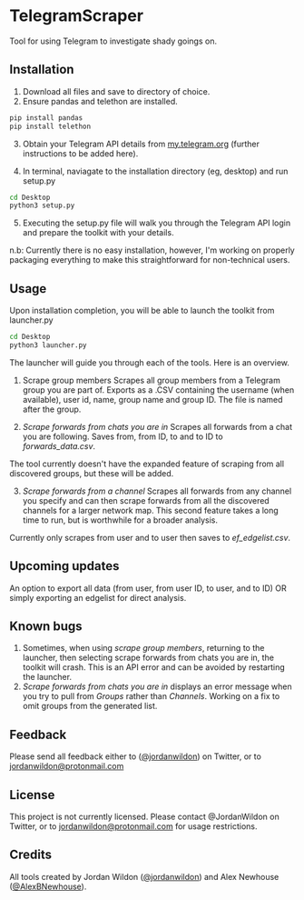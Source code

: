 # TelegramScraper

Tool for using Telegram to investigate shady goings on.

## Installation

1. Download all files and save to directory of choice.
2. Ensure pandas and telethon are installed.
```bash
pip install pandas
pip install telethon
```

3. Obtain your Telegram API details from [my.telegram.org][1] (further instructions to be added here).

4. In terminal, naviagate to the installation directory (eg, desktop) and run setup.py 
```bash
cd Desktop
python3 setup.py
```

5. Executing the setup.py file will walk you through the Telegram API login and prepare the toolkit with your details.

n.b: Currently there is no easy installation, however, I'm working on properly packaging everything to make this straightforward for non-technical users.

## Usage

Upon installation completion, you will be able to launch the toolkit from launcher.py

```bash
cd Desktop
python3 launcher.py
```

The launcher will guide you through each of the tools. Here is an overview.

1. Scrape group members
Scrapes all group members from a Telegram group you are part of. Exports as a .CSV containing the username (when available), user id, name, group name and group ID. The file is named after the group.

2. _Scrape forwards from chats you are in_
Scrapes all forwards from a chat you are following. Saves from, from ID, to and to ID to _forwards_data.csv_.

The tool currently doesn't have the expanded feature of scraping from all discovered groups, but these will be added. 

3. _Scrape forwards from a channel_
Scrapes all forwards from any channel you specify and can then scrape forwards from all the discovered channels for a larger network map. This second feature takes a long time to run, but is worthwhile for a broader analysis.

Currently only scrapes from user and to user then saves to _ef_edgelist.csv_.

## Upcoming updates

An option to export all data (from user, from user ID, to user, and to ID) OR simply exporting an edgelist for direct analysis.

## Known bugs

1. Sometimes, when using _scrape group members_, returning to the launcher, then selecting scrape forwards from chats you are in, the toolkit will crash. This is an API error and can be avoided by restarting the launcher.
2. _Scrape forwards from chats you are in_ displays an error message when you try to pull from _Groups_ rather than _Channels_. Working on a fix to omit groups from the generated list.

## Feedback

Please send all feedback either to ([@jordanwildon][2]) on Twitter, or to jordanwildon@protonmail.com

## License

This project is not currently licensed. Please contact @JordanWildon on Twitter, or to jordanwildon@protonmail.com for usage restrictions.

## Credits

All tools created by Jordan Wildon ([@jordanwildon][2]) and Alex Newhouse ([@AlexBNewhouse][3]).

[1]: <https://my.telegram.org/auth?to=apps> "Telegram API"
[2]: <twitter.com/jordanwildon> "@jordanwildon"
[3]: <twitter.com/AlexBNewhouse> "@AlexBNewhouse"
